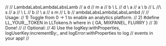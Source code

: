//
//  LambdaLabsLambdaLabsLamb
//  a                      d
//  m                      a
//  b        \\            L
//  d         \\           a
//  a          \\          b
//  L         //\\         s
//  a        //  \\        L
//  b       //    \\       a
//  s                      m
//  L                      b
//  ambdaLabsLambdaLabsLambd
//
//  Usage:
//  1) Toggle from 0 -> 1 to enable an analytics platform.
//  2) #define LL_YOUR_<PLATFORM>_TOKEN in LLTokens.h where <PLATFORM> in { GA, MIXPANEL, FLURRY }
//  3) Done!
//
//  Optional:
//  4) Use the logKey:withProperties, logUserKey:incrementBy:, and logError:withProperties to log
//     events in your app!
//

